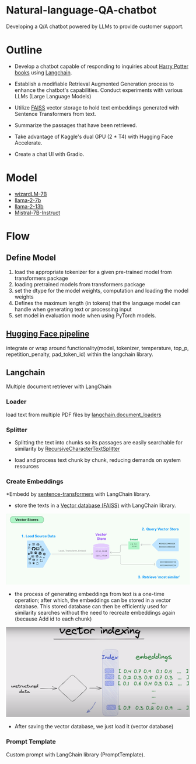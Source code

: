# Natural-language-QA-chatbot
Developing a Q/A chatbot powered by LLMs to provide customer support.

# Outline
* Develop a chatbot capable of responding to inquiries about [Harry Potter books](https://www.kaggle.com/datasets/hinepo/harry-potter-books-in-pdf-1-7/data) using [Langchain](https://python.langchain.com/docs/get_started/introduction).

* Establish a modifiable Retrieval Augmented Generation process to enhance the chatbot's capabilities.
Conduct experiments with various LLMs (Large Language Models)

* Utilize [FAISS](https://python.langchain.com/docs/integrations/vectorstores/faiss) vector storage to hold text embeddings generated with Sentence Transformers from text.

* Summarize the passages that have been retrieved.

* Take advantage of Kaggle's dual GPU (2 * T4) with Hugging Face Accelerate.

* Create a chat UI with Gradio.

# Model
* [wizardLM-7B](https://huggingface.co/TheBloke/wizardLM-7B-HF)
* [llama-2-7b](https://huggingface.co/daryl149/llama-2-7b-chat-hf)
* [llama-2-13b](https://huggingface.co/daryl149/llama-2-13b-chat-hf)
* [Mistral-7B-Instruct](https://huggingface.co/mistralai/Mistral-7B-Instruct-v0.2)

# Flow
## Define Model
1. load the appropriate tokenizer for a given pre-trained model from transformers package
2. loading pretrained models from transformers package
3. set the dtype for the model weights, computation and loading the model weights
4. Defines the maximum length (in tokens) that the language model can handle when generating text or processing input
5. set model in evaluation mode when using PyTorch models.

## [Hugging Face pipeline](https://python.langchain.com/docs/integrations/llms/huggingface_pipelines)
integrate or wrap around functionality(model, tokenizer, temperature, top_p, repetition_penalty,  pad_token_id) within the langchain library.

## Langchain
Multiple document retriever with LangChain

### Loader
load text from multiple PDF files by [langchain.document_loaders](https://python.langchain.com/docs/modules/data_connection/document_loaders/file_directory)

### Splitter
* Splitting the text into chunks so its passages are easily searchable for similarity by [RecursiveCharacterTextSplitter](https://python.langchain.com/docs/modules/data_connection/document_transformers/recursive_text_splitter)

* load and process text chunk by chunk, reducing demands on system resources

### Create Embeddings
*Embedd by [sentence-transformers](https://arxiv.org/pdf/1908.10084.pdf) with LangChain library.

* store the texts in a [Vector database (FAISS)](https://python.langchain.com/docs/modules/data_connection/vectorstores/) with LangChain library.

<img src="pic/vector_store.png">

* the process of generating embeddings from text is a one-time operation; after which, the embeddings can be stored in a vector database. This stored database can then be efficiently used for similarity searches without the need to recreate embeddings again (because Add id to each chunk)

<img src="pic/vector_index.png">

* After saving the vector database, we just load it (vector database)

### Prompt Template
Custom prompt with LangChain library (PromptTemplate).

